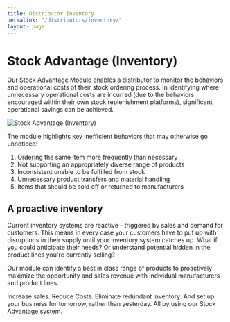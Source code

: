 ```yaml
---
title: Distributor Inventory
permalink: "/distributors/inventory/"
layout: page
---
```


# Stock Advantage (Inventory)

Our Stock Advantage Module enables a distributor to monitor the behaviors and operational costs of their stock ordering process. In identifying where unnecessary operational costs are incurred (due to the behaviors encouraged within their own stock replenishment platforms), significant operational savings can be achieved.  

<div class="bg-white text-center p-3 my-5">
  <img src="/uploads/inventory-overview.png" alt="Stock Advantage (Inventory)">
</div>

The module highlights key inefficient behaviors that may otherwise go unnoticed:

1.  Ordering the same item more frequently than necessary
2.  Not supporting an appropriately diverse range of products
3.  Inconsistent unable to be fulfilled from stock
4.  Unnecessary product transfers and material handling
5.  Items that should be sold off or returned to manufacturers

<h2 class="color-orange mt-5 mb-3">A proactive inventory</h2>

Current inventory systems are reactive - triggered by sales and demand for customers. This means in every case your customers have to put up with disruptions in their supply until your inventory system catches up. What if you could anticipate their needs? Or understand potential hidden in the product lines you're currently selling?

Our module can identify a best in class range of products to proactively maximize the opportunity and sales revenue with individual manufacturers and product lines.

Increase sales. Reduce Costs. Eliminate redundant inventory. And set up your business for tomorrow, rather than yesterday. All by using our Stock Advantage system.
